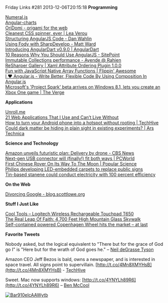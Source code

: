Friday Links #281
2013-12-06T20:15:18
**Programming**

[Numeral.js](http://numeraljs.com/?utm_source=javascriptweekly&utm_medium=email)  
[Angular-charts](http://chinmaymk.github.io/angular-charts/)  
[OriDomi - origami for the web](http://oridomi.com/?utm_source=html5weekly&utm_medium=email)  
[Cleanest CSS spinner, ever | Lea Verou](http://lea.verou.me/2013/11/cleanest-css-spinner-ever/?utm_source=feedburner&utm_medium=feed&utm_campaign=Feed%3A+leaverou+%28Lea+Verou%29)  
[Structuring AngularJS Code - Dan Wahlin](http://weblogs.asp.net/dwahlin/archive/2013/12/01/structuring-angularjs-code.aspx)  
[Using Fody with SharpDevelop - Matt Ward](http://community.sharpdevelop.net/blogs/mattward/archive/2013/12/01/UsingFodyWithSharpDevelop.aspx)  
[Introducing AngularDart v0.9.0 | AngularDart](http://blog.angulardart.org/2013/11/today-we-are-happy-to-share-with-you.html)  
[10 Reasons Why You Should Use AngularJS - SitePoint](http://www.sitepoint.com/10-reasons-use-angularjs/?utm_source=ng-newsletter&utm_campaign=a4f17a4a45-AngularJS_Week_of_12_0312_2_2013&utm_medium=email&utm_term=0_fa61364f13-a4f17a4a45-88880093)  
[Immutable Collections performance - Ayende @ Rahien](http://ayende.com/blog/164739/immutable-collections-performance?Key=ddb9ae29-8786-4187-a5f1-5e027ac7dab3&utm_source=feedburner&utm_medium=feed&utm_campaign=Feed%3A+AyendeRahien+%28Ayende+%40+Rahien%29)  
[ReSharper Gallery | Xaml Attribute Ordering Plugin 1.0.0](https://resharper-plugins.jetbrains.com/packages/JetBrains.ReSharper.Plugins.XamlAttributeOrdering/1.0.0)  
[Fun with JavaScript Native Array Functions | Flippin' Awesome](http://flippinawesome.org/2013/11/25/fun-with-javascript-native-array-functions/?utm_source=javascriptweekly&utm_medium=email)  
[I ♥ Angular.js - Write Better, Flexible Code By Using Composition In Angular.js](http://iheartangularjs.com/post/66604936242/composition-in-angularjs)  
[Microsoft's 'Project Spark' beta arrives on Windows 8.1, lets you create an Xbox One game | The Verge](http://www.theverge.com/2013/12/3/5169716/microsoft-project-spark-windows-8-1-beta-app)

**Applications**

[Unroll.me](https://unroll.me/)[  
21 Web Applications That I Use and Can’t Live Without](http://www.smartpassiveincome.com/21-web-applications/)  
[How to turn your Android phone into a hotspot without rooting | TechHive](http://www.techhive.com/article/2068489/how-to-turn-your-android-phone-into-a-hotspot-without-rooting.html)  
[Could dark matter be hiding in plain sight in existing experiments? | Ars Technica](http://arstechnica.com/science/2013/12/could-dark-matter-be-hiding-in-plain-sight-in-existing-experiments/)

**Science and Technology**

[Amazon unveils futuristic plan: Delivery by drone - CBS News](http://www.cbsnews.com/news/amazon-unveils-futuristic-plan-delivery-by-drone/)  
[Next-gen USB connector will (finally!) fit both ways | PCWorld](http://www.pcworld.com/article/2068940/planned-new-usb-connector-will-fit-both-ways.html)  
[First Chinese Rover On Its Way To The Moon | Popular Science](http://www.popsci.com/article/technology/first-chinese-rover-its-way-moon)  
[Philips developing LED-embedded carpets to replace public signs](http://www.gizmag.com/philips-led-carpet/29865/)  
[Tin-based stanene could conduct electricity with 100 percent efficiency](http://www.gizmag.com/stanene-topological-insulator/29976/)

**On the Web**

[Divorcing Google - blog.scottlowe.org](http://blog.scottlowe.org/2013/12/04/divorcing-google/)

**Stuff I Just Like**

[Cool Tools – Logitech Wireless Rechargeable Touchpad T650](http://kk.org/cooltools/archives/13442)  
[The Real Leap Of Faith: 4,700 Feet High Mountain Glass Skywalk](http://www.bitrebels.com/lifestyle/4700-feet-high-mountain-glass-skywalk/)  
[Self-contained powered Copenhagen Wheel hits the market – at last](http://www.gizmag.com/superpedestrian-mit-copenhagen-wheel/29994/)

**Favorite Tweets**

Nobody asked, but the logical equivalent to "There but for the grace of God go I" is "Here but for the wrath of God goes he." – [Neil deGrasse Tyson](https://twitter.com/neiltyson/status/409035615489904640)

Amazon CEO Jeff Bezos is bald, owns a newspaper, and is interested in space travel. All signs point to supervillain. [http://t.co/4Mn8XMYHsB](http://t.co/4Mn8XMYHsB) - [TechHive](https://twitter.com/TechHive/status/407888002455973888)

Sweet. Mac now supports windows: [http://t.co/4YNYLh89R6](http://t.co/4YNYLh89R6) – [Ben McCool](https://twitter.com/BenMcCool/status/408417817407803392)

[![Bar910eIcAAWytb](/cdn/images/blog/Windows-Live-Writer/Friday-Links-_D4EB/Bar910eIcAAWytb_thumb.jpg)](/cdn/images/blog/Windows-Live-Writer/Friday-Links-_D4EB/Bar910eIcAAWytb_2.jpg)
